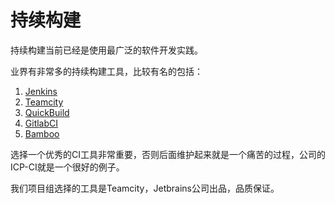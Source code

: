 # 持续构建

持续构建当前已经是使用最广泛的软件开发实践。

业界有非常多的持续构建工具，比较有名的包括：

1. [Jenkins](https://www.jenkins.io/zh/)
2. [Teamcity](https://www.jetbrains.com/teamcity/)
3. [QuickBuild](https://www.pmease.com/quickbuild)
4. [GitlabCI](https://docs.gitlab.com/ee/ci/)
5. [Bamboo](https://www.atlassian.com/zh/software/bamboo)

选择一个优秀的CI工具非常重要，否则后面维护起来就是一个痛苦的过程，公司的ICP-CI就是一个很好的例子。

我们项目组选择的工具是Teamcity，Jetbrains公司出品，品质保证。

